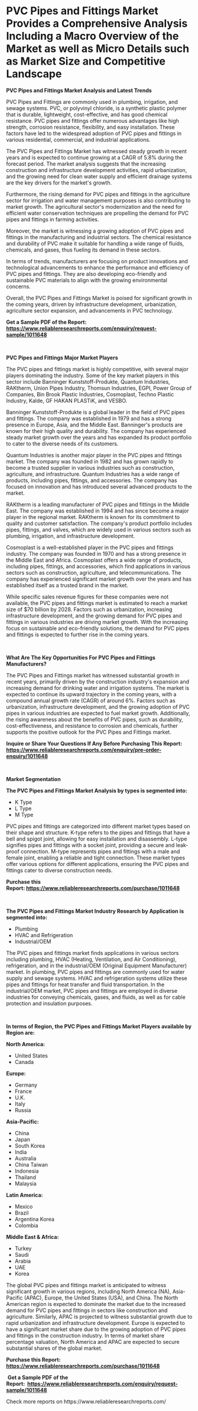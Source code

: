 <p><h1>PVC Pipes and Fittings Market Provides a Comprehensive Analysis Including a Macro Overview of the Market as well as Micro Details such as Market Size and Competitive Landscape</h1></p><p><strong>PVC Pipes and Fittings Market Analysis and Latest Trends</strong></p>
<p><p>PVC Pipes and Fittings are commonly used in plumbing, irrigation, and sewage systems. PVC, or polyvinyl chloride, is a synthetic plastic polymer that is durable, lightweight, cost-effective, and has good chemical resistance. PVC pipes and fittings offer numerous advantages like high strength, corrosion resistance, flexibility, and easy installation. These factors have led to the widespread adoption of PVC pipes and fittings in various residential, commercial, and industrial applications.</p><p>The PVC Pipes and Fittings Market has witnessed steady growth in recent years and is expected to continue growing at a CAGR of 5.8% during the forecast period. The market analysis suggests that the increasing construction and infrastructure development activities, rapid urbanization, and the growing need for clean water supply and efficient drainage systems are the key drivers for the market's growth.</p><p>Furthermore, the rising demand for PVC pipes and fittings in the agriculture sector for irrigation and water management purposes is also contributing to market growth. The agricultural sector's modernization and the need for efficient water conservation techniques are propelling the demand for PVC pipes and fittings in farming activities.</p><p>Moreover, the market is witnessing a growing adoption of PVC pipes and fittings in the manufacturing and industrial sectors. The chemical resistance and durability of PVC make it suitable for handling a wide range of fluids, chemicals, and gases, thus fueling its demand in these sectors.</p><p>In terms of trends, manufacturers are focusing on product innovations and technological advancements to enhance the performance and efficiency of PVC pipes and fittings. They are also developing eco-friendly and sustainable PVC materials to align with the growing environmental concerns.</p><p>Overall, the PVC Pipes and Fittings Market is poised for significant growth in the coming years, driven by infrastructure development, urbanization, agriculture sector expansion, and advancements in PVC technology.</p></p>
<p><strong>Get a Sample PDF of the Report:&nbsp; <a href="https://www.reliableresearchreports.com/enquiry/request-sample/1011648">https://www.reliableresearchreports.com/enquiry/request-sample/1011648</a></strong></p>
<p>&nbsp;</p>
<p><strong>PVC Pipes and Fittings Major Market Players</strong></p>
<p><p>The PVC pipes and fittings market is highly competitive, with several major players dominating the industry. Some of the key market players in this sector include Banninger Kunststoff-Produkte, Quantum Industries, RAKtherm, Union Pipes Industry, Thomsun Industries, EGPI, Power Group of Companies, Bin Brook Plastic Industries, Cosmoplast, Techno Plastic Industry, Kalde, GF HAKAN PLASTiK, and VESBO.</p><p>Banninger Kunststoff-Produkte is a global leader in the field of PVC pipes and fittings. The company was established in 1979 and has a strong presence in Europe, Asia, and the Middle East. Banninger's products are known for their high quality and durability. The company has experienced steady market growth over the years and has expanded its product portfolio to cater to the diverse needs of its customers.</p><p>Quantum Industries is another major player in the PVC pipes and fittings market. The company was founded in 1982 and has grown rapidly to become a trusted supplier in various industries such as construction, agriculture, and infrastructure. Quantum Industries has a wide range of products, including pipes, fittings, and accessories. The company has focused on innovation and has introduced several advanced products to the market.</p><p>RAKtherm is a leading manufacturer of PVC pipes and fittings in the Middle East. The company was established in 1994 and has since become a major player in the regional market. RAKtherm is known for its commitment to quality and customer satisfaction. The company's product portfolio includes pipes, fittings, and valves, which are widely used in various sectors such as plumbing, irrigation, and infrastructure development.</p><p>Cosmoplast is a well-established player in the PVC pipes and fittings industry. The company was founded in 1970 and has a strong presence in the Middle East and Africa. Cosmoplast offers a wide range of products, including pipes, fittings, and accessories, which find applications in various sectors such as construction, agriculture, and telecommunications. The company has experienced significant market growth over the years and has established itself as a trusted brand in the market.</p><p>While specific sales revenue figures for these companies were not available, the PVC pipes and fittings market is estimated to reach a market size of $70 billion by 2028. Factors such as urbanization, increasing infrastructure development, and the growing demand for PVC pipes and fittings in various industries are driving market growth. With the increasing focus on sustainable and eco-friendly solutions, the demand for PVC pipes and fittings is expected to further rise in the coming years.</p></p>
<p>&nbsp;</p>
<p><strong>What Are The Key Opportunities For PVC Pipes and Fittings Manufacturers?</strong></p>
<p><p>The PVC Pipes and Fittings market has witnessed substantial growth in recent years, primarily driven by the construction industry's expansion and increasing demand for drinking water and irrigation systems. The market is expected to continue its upward trajectory in the coming years, with a compound annual growth rate (CAGR) of around 6%. Factors such as urbanization, infrastructure development, and the growing adoption of PVC pipes in various industries are expected to fuel market growth. Additionally, the rising awareness about the benefits of PVC pipes, such as durability, cost-effectiveness, and resistance to corrosion and chemicals, further supports the positive outlook for the PVC Pipes and Fittings market.</p></p>
<p><strong>Inquire or Share Your Questions If Any Before Purchasing This Report: <a href="https://www.reliableresearchreports.com/enquiry/pre-order-enquiry/1011648">https://www.reliableresearchreports.com/enquiry/pre-order-enquiry/1011648</a></strong></p>
<p>&nbsp;</p>
<p><strong>Market Segmentation</strong></p>
<p><strong>The PVC Pipes and Fittings Market Analysis by types is segmented into:</strong></p>
<p><ul><li>K Type</li><li>L Type</li><li>M Type</li></ul></p>
<p><p>PVC pipes and fittings are categorized into different market types based on their shape and structure. K-type refers to the pipes and fittings that have a bell and spigot joint, allowing for easy installation and disassembly. L-type signifies pipes and fittings with a socket joint, providing a secure and leak-proof connection. M-type represents pipes and fittings with a male and female joint, enabling a reliable and tight connection. These market types offer various options for different applications, ensuring the PVC pipes and fittings cater to diverse construction needs.</p></p>
<p><strong>Purchase this Report:&nbsp;<a href="https://www.reliableresearchreports.com/purchase/1011648">https://www.reliableresearchreports.com/purchase/1011648</a></strong></p>
<p>&nbsp;</p>
<p><strong>The PVC Pipes and Fittings Market Industry Research by Application is segmented into:</strong></p>
<p><ul><li>Plumbing</li><li>HVAC and Refrigeration</li><li>Industrial/OEM</li></ul></p>
<p><p>The PVC pipes and fittings market finds applications in various sectors including plumbing, HVAC (Heating, Ventilation, and Air Conditioning), refrigeration, and in the industrial/OEM (Original Equipment Manufacturer) market. In plumbing, PVC pipes and fittings are commonly used for water supply and sewage systems. HVAC and refrigeration systems utilize these pipes and fittings for heat transfer and fluid transportation. In the industrial/OEM market, PVC pipes and fittings are employed in diverse industries for conveying chemicals, gases, and fluids, as well as for cable protection and insulation purposes.</p></p>
<p>&nbsp;</p>
<p><strong>In terms of Region, the PVC Pipes and Fittings Market Players available by Region are:</strong></p>
<p>
    <p> <strong> North America: </strong>
        <ul>
            <li>United States</li>
            <li>Canada</li>
        </ul>
        </p> 
    <p> <strong> Europe: </strong>
        <ul>
            <li>Germany</li>
            <li>France</li>
            <li>U.K.</li>
            <li>Italy</li>
            <li>Russia</li>
        </ul>
        </p> 
    <p> <strong> Asia-Pacific: </strong>
        <ul>
            <li>China</li>
            <li>Japan</li>
            <li>South Korea</li>
            <li>India</li>
            <li>Australia</li>
            <li>China Taiwan</li>
            <li>Indonesia</li>
            <li>Thailand</li>
            <li>Malaysia</li>
        </ul>
        </p> 
    <p> <strong> Latin America: </strong>
        <ul>
            <li>Mexico</li>
            <li>Brazil</li>
            <li>Argentina Korea</li>
            <li>Colombia</li>
        </ul>
        </p> 
    <p> <strong> Middle East & Africa: </strong>
        <ul>
            <li>Turkey</li>
            <li>Saudi</li>
            <li>Arabia</li>
            <li>UAE</li>
            <li>Korea</li>
        </ul>
    </p>
    </p>
<p><p>The global PVC pipes and fittings market is anticipated to witness significant growth in various regions, including North America (NA), Asia-Pacific (APAC), Europe, the United States (USA), and China. The North American region is expected to dominate the market due to the increased demand for PVC pipes and fittings in sectors like construction and agriculture. Similarly, APAC is projected to witness substantial growth due to rapid urbanization and infrastructure development. Europe is expected to have a significant market share due to the growing adoption of PVC pipes and fittings in the construction industry. In terms of market share percentage valuation, North America and APAC are expected to secure substantial shares of the global market.</p></p>
<p><strong>Purchase this Report: <a href="https://www.reliableresearchreports.com/purchase/1011648">https://www.reliableresearchreports.com/purchase/1011648</a></strong></p>
<p>&nbsp;<strong>Get a Sample PDF of the Report:&nbsp;&nbsp;<a href="https://www.reliableresearchreports.com/enquiry/request-sample/1011648">https://www.reliableresearchreports.com/enquiry/request-sample/1011648</a></strong></p>
<p><strong></strong></p>
<p>Check more reports on https://www.reliableresearchreports.com/</p>